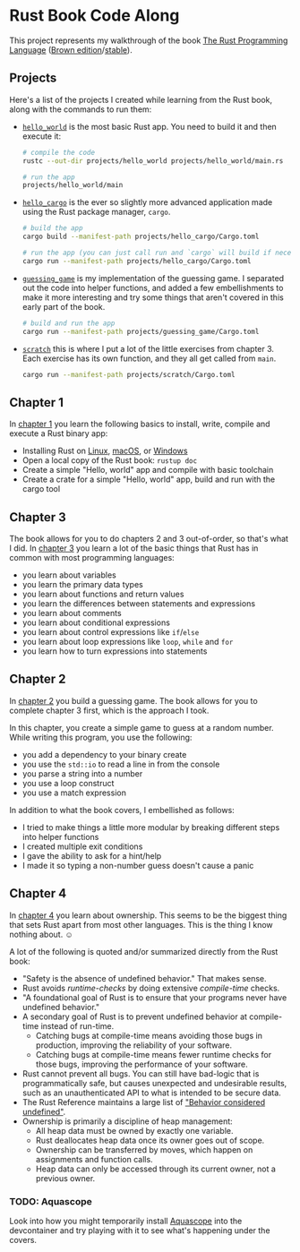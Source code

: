 # Rust Book Code Along

This project represents my walkthrough of the book [The Rust Programming Language](https://rust-book.cs.brown.edu/ch01-01-installation.html) ([Brown edition](https://rust-book.cs.brown.edu/experiment-intro.html)/[stable](https://doc.rust-lang.org/book/ch01-01-installation.html)).

## Projects

Here's a list of the projects I created while learning from the Rust book, along with the commands to run them:

- [`hello_world`](./projects/hello_world/main.rs) is the most basic Rust app. You need to build it and then execute it:

  ```bash
  # compile the code
  rustc --out-dir projects/hello_world projects/hello_world/main.rs

  # run the app
  projects/hello_world/main
  ```

- [`hello_cargo`](./projects/hello_cargo/src/main.rs) is the ever so slightly more advanced application made using the Rust package manager, `cargo`.

  ```bash
  # build the app
  cargo build --manifest-path projects/hello_cargo/Cargo.toml

  # run the app (you can just call run and `cargo` will build if necessary)
  cargo run --manifest-path projects/hello_cargo/Cargo.toml
  ```

- [`guessing_game`](./projects/guessing_game/src/main.rs) is my implementation of the guessing game. I separated out the code into helper functions, and added a few embellishments to make it more interesting and try some things that aren't covered in this early part of the book.

  ```bash
  # build and run the app
  cargo run --manifest-path projects/guessing_game/Cargo.toml
  ```

- [`scratch`](./projects/scratch/src/main.rs) this is where I put a lot of the little exercises from chapter 3. Each exercise has its own function, and they all get called from `main`.

  ```bash
  cargo run --manifest-path projects/scratch/Cargo.toml
  ```

## Chapter 1

In [chapter 1](https://rust-book.cs.brown.edu/ch01-00-getting-started.html) you learn the following basics to install, write, compile and execute a Rust binary app:

- Installing Rust on [Linux](https://rust-book.cs.brown.edu/ch01-01-installation.html#installing-rustup-on-linux-or-macos), [macOS](https://rust-book.cs.brown.edu/ch01-01-installation.html#installing-rustup-on-linux-or-macos), or [Windows](https://rust-book.cs.brown.edu/ch01-01-installation.html#installing-rustup-on-windows)
- Open a local copy of the Rust book: `rustup doc`
- Create a simple "Hello, world" app and compile with basic toolchain
- Create a crate for a simple "Hello, world" app, build and run with the cargo tool

## Chapter 3

The book allows for you to do chapters 2 and 3 out-of-order, so that's what I did. In [chapter 3](https://rust-book.cs.brown.edu/ch03-00-common-programming-concepts.html) you learn a lot of the basic things that Rust has in common with most programming languages:

- you learn about variables
- you learn the primary data types
- you learn about functions and return values
- you learn the differences between statements and expressions
- you learn about comments
- you learn about conditional expressions
- you learn about control expressions like `if`/`else`
- you learn about loop expressions like `loop`, `while` and `for`
- you learn how to turn expressions into statements

## Chapter 2

In [chapter 2](https://rust-book.cs.brown.edu/ch02-00-guessing-game-tutorial.html) you build a guessing game. The book allows for you to complete chapter 3 first, which is the approach I took.

In this chapter, you create a simple game to guess at a random number. While writing this program, you use the following:

- you add a dependency to your binary create
- you use the `std::io` to read a line in from the console
- you parse a string into a number
- you use a loop construct
- you use a match expression

In addition to what the book covers, I embellished as follows:

- I tried to make things a little more modular by breaking different steps into helper functions
- I created multiple exit conditions
- I gave the ability to ask for a hint/help
- I made it so typing a non-number guess doesn't cause a panic

## Chapter 4

In [chapter 4](https://rust-book.cs.brown.edu/ch04-00-understanding-ownership.html) you learn about ownership. This seems to be the biggest thing that sets Rust apart from most other languages. This is the thing I know nothing about. ☺️

A lot of the following is quoted and/or summarized directly from the Rust book:

- "Safety is the absence of undefined behavior." That makes sense.
- Rust avoids _runtime-checks_ by doing extensive _compile-time_ checks.
- "A foundational goal of Rust is to ensure that your programs never have undefined behavior."
- A secondary goal of Rust is to prevent undefined behavior at compile-time instead of run-time.
  - Catching bugs at compile-time means avoiding those bugs in production, improving the reliability of your software.
  - Catching bugs at compile-time means fewer runtime checks for those bugs, improving the performance of your software.
- Rust cannot prevent all bugs. You can still have bad-logic that is programmatically safe, but causes unexpected and undesirable results, such as an unauthenticated API to what is intended to be secure data.
- The Rust Reference maintains a large list of ["Behavior considered undefined"](https://doc.rust-lang.org/reference/behavior-considered-undefined.html).
- Ownership is primarily a discipline of heap management:
  - All heap data must be owned by exactly one variable.
  - Rust deallocates heap data once its owner goes out of scope.
  - Ownership can be transferred by moves, which happen on assignments and function calls.
  - Heap data can only be accessed through its current owner, not a previous owner.

### TODO: Aquascope

Look into how you might temporarily install [Aquascope](https://github.com/cognitive-engineering-lab/aquascope) into the devcontainer and try playing with it to see what's happening under the covers.

[//]: # (cSpell:ignore Aquascope,)
